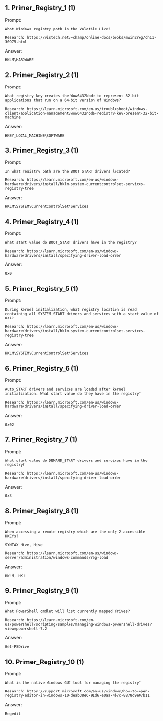 ## 1. Primer_Registry_1 (1)

Prompt:
```
What Windows registry path is the Volatile Hive?

Research: https://vistech.net/~champ/online-docs/books/mwin2reg/ch11-30975.html
```

Answer:
```
HKLM\HARDWARE
```

## 2. Primer_Registry_2 (1)

Prompt:
```
What registry key creates the Wow6432Node to represent 32-bit applications that run on a 64-bit version of Windows?

Research: https://learn.microsoft.com/en-us/troubleshoot/windows-client/application-management/wow6432node-registry-key-present-32-bit-machine
```

Answer:
```
HKEY_LOCAL_MACHINE\SOFTWARE
```

## 3. Primer_Registry_3 (1)

Prompt:
```
In what registry path are the BOOT_START drivers located?

Research: https://learn.microsoft.com/en-us/windows-hardware/drivers/install/hklm-system-currentcontrolset-services-registry-tree
```

Answer:
```
HKLM\SYSTEM\CurrentControlSet\Services
```

## 4. Primer_Registry_4 (1)

Prompt:
```
What start value do BOOT_START drivers have in the registry?

Research: https://learn.microsoft.com/en-us/windows-hardware/drivers/install/specifying-driver-load-order
```

Answer:
```
0x0
```

## 5. Primer_Registry_5 (1)

Prompt:
```
During kernel initialization, what registry location is read containing all SYSTEM_START drivers and services with a start value of 0x1?

Research: https://learn.microsoft.com/en-us/windows-hardware/drivers/install/hklm-system-currentcontrolset-services-registry-tree
```

Answer:
```
HKLM\SYSTEM\CurrentControlSet\Services
```

## 6. Primer_Registry_6 (1)

Prompt:
```
Auto_START drivers and services are loaded after kernel initialization. What start value do they have in the registry?

Research: https://learn.microsoft.com/en-us/windows-hardware/drivers/install/specifying-driver-load-order
```

Answer:
```
0x02
```

## 7. Primer_Registry_7 (1)

Prompt:
```
What start value do DEMAND_START drivers and services have in the registry?

Research: https://learn.microsoft.com/en-us/windows-hardware/drivers/install/specifying-driver-load-order
```

Answer:
```
0x3
```

## 8. Primer_Registry_8 (1)

Prompt:
```
When accessing a remote registry which are the only 2 accessible HKEYs?

SYNTAX Hive, Hive

Research: https://learn.microsoft.com/en-us/windows-server/administration/windows-commands/reg-load
```

Answer:
```
HKLM, HKU
```

## 9. Primer_Registry_9 (1)

Prompt:
```
What PowerShell cmdlet will list currently mapped drives?

Research: https://learn.microsoft.com/en-us/powershell/scripting/samples/managing-windows-powershell-drives?view=powershell-7.2
```

Answer:
```
Get-PSDrive
```

## 10. Primer_Registry_10 (1)

Prompt:
```
What is the native Windows GUI tool for managing the registry?

Research: https://support.microsoft.com/en-us/windows/how-to-open-registry-editor-in-windows-10-deab38e6-91d6-e0aa-4b7c-8878d9e07b11
```

Answer:
```
Regedit
```
